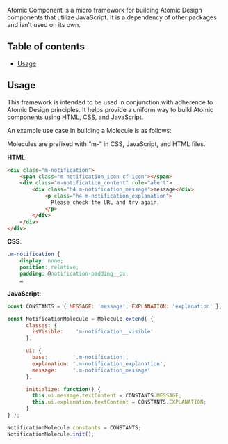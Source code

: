 Atomic Component is a micro framework for building Atomic Design components
that utilize JavaScript. It is a dependency of other packages and isn't used
on its own.


## Table of contents

- [Usage](#Usage)


## Usage

This framework is intended to be used in conjunction with adherence to
Atomic Design principles.
It helps provide a uniform way to build Atomic components using
HTML, CSS, and JavaScript.

An example use case in building a Molecule is as follows:

Molecules are prefixed with “m-” in CSS, JavaScript, and HTML files.

**HTML**:

```html
<div class="m-notification">
    <span class="m-notification_icon cf-icon"></span>
    <div class="m-notification_content" role="alert">
        <div class="h4 m-notification_message">message</div>
            <p class="h4 m-notification_explanation">
              Please check the URL and try again.
            </p>
        </div>
    </div>
</div>
```

**CSS**:

```css
.m-notification {
    display: none;
    position: relative;
    padding: @notification-padding__px;
    …
```

**JavaScript**:

```js
const CONSTANTS = { MESSAGE: 'message', EXPLANATION: 'explanation' };

const NotificationMolecule = Molecule.extend( {
      classes: {
        isVisible:    'm-notification__visible'
      },

      ui: {
        base:        '.m-notification',
        explanation: '.m-notification_explanation',
        message:     '.m-notification_message'
      },

      initialize: function() {
        this.ui.message.textContent = CONSTANTS.MESSAGE;
        this.ui.explanation.textContent = CONSTANTS.EXPLANATION;
      }
} );

NotificationMolecule.constants = CONSTANTS;
NotificationMolecule.init();
```
